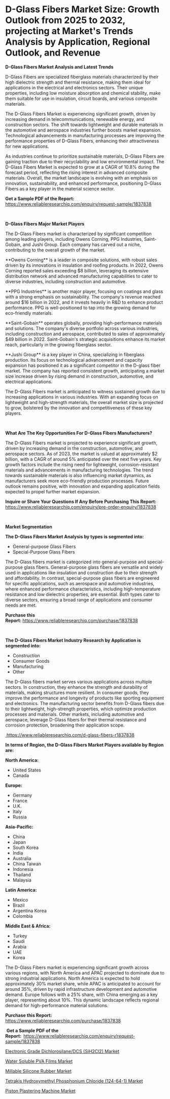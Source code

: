 <p><h1>D-Glass Fibers Market Size: Growth Outlook from 2025 to 2032, projecting at Market's Trends Analysis by Application, Regional Outlook, and Revenue</h1></p><p><strong>D-Glass Fibers Market Analysis and Latest Trends</strong></p>
<p><p>D-Glass Fibers are specialized fiberglass materials characterized by their high dielectric strength and thermal resistance, making them ideal for applications in the electrical and electronics sectors. Their unique properties, including low moisture absorption and chemical stability, make them suitable for use in insulation, circuit boards, and various composite materials.</p><p>The D-Glass Fibers Market is experiencing significant growth, driven by increasing demand in telecommunications, renewable energy, and construction sectors. The shift towards lightweight and durable materials in the automotive and aerospace industries further boosts market expansion. Technological advancements in manufacturing processes are improving the performance properties of D-Glass Fibers, enhancing their attractiveness for new applications.</p><p>As industries continue to prioritize sustainable materials, D-Glass Fibers are gaining traction due to their recyclability and low environmental impact. The D-Glass Fibers Market is expected to grow at a CAGR of 10.8% during the forecast period, reflecting the rising interest in advanced composite materials. Overall, the market landscape is evolving with an emphasis on innovation, sustainability, and enhanced performance, positioning D-Glass Fibers as a key player in the material science sector.</p></p>
<p><strong>Get a Sample PDF of the Report:&nbsp;</strong> <a href="https://www.reliableresearchiq.com/enquiry/request-sample/1837838?utm_campaign=1876&utm_medium=2&utm_source=Github&utm_content=ia&utm_term=03022025&utm_id=d-glass-fibers">https://www.reliableresearchiq.com/enquiry/request-sample/1837838</a></p>
<p>&nbsp;</p>
<p><strong>D-Glass Fibers Major Market Players</strong></p>
<p><p>The D-Glass Fibers market is characterized by significant competition among leading players, including Owens Corning, PPG Industries, Saint-Gobain, and Jushi Group. Each company has carved out a niche, contributing to the overall growth of the market.</p><p>**Owens Corning** is a leader in composite solutions, with robust sales driven by its innovations in insulation and roofing products. In 2022, Owens Corning reported sales exceeding $8 billion, leveraging its extensive distribution network and advanced manufacturing capabilities to cater to diverse industries, including construction and automotive.</p><p>**PPG Industries** is another major player, focusing on coatings and glass with a strong emphasis on sustainability. The company's revenue reached around $16 billion in 2022, and it invests heavily in R&D to enhance product performance. PPG is well-positioned to tap into the growing demand for eco-friendly materials.</p><p>**Saint-Gobain** operates globally, providing high-performance materials and solutions. The company's diverse portfolio across various industries, including construction and aerospace, contributed to sales of approximately $49 billion in 2022. Saint-Gobain's strategic acquisitions enhance its market reach, particularly in the growing fiberglass sector.</p><p>**Jushi Group** is a key player in China, specializing in fiberglass production. Its focus on technological advancement and capacity expansion has positioned it as a significant competitor in the D-glass fiber market. The company has reported consistent growth, anticipating a market size increase driven by rising demand in construction, automotive, and electrical applications.</p><p>The D-Glass Fibers market is anticipated to witness sustained growth due to increasing applications in various industries. With an expanding focus on lightweight and high-strength materials, the overall market size is projected to grow, bolstered by the innovation and competitiveness of these key players.</p></p>
<p>&nbsp;</p>
<p><strong>What Are The Key Opportunities For D-Glass Fibers Manufacturers?</strong></p>
<p><p>The D-Glass Fibers market is projected to experience significant growth, driven by increasing demand in the construction, automotive, and aerospace sectors. As of 2023, the market is valued at approximately $2 billion, with a CAGR of around 5% anticipated over the next five years. Key growth factors include the rising need for lightweight, corrosion-resistant materials and advancements in manufacturing technologies. The trend towards sustainable materials is also influencing market dynamics, as manufacturers seek more eco-friendly production processes. Future outlook remains positive, with innovation and expanding application fields expected to propel further market expansion.</p></p>
<p><strong>Inquire or Share Your Questions If Any Before Purchasing This Report:</strong> <a href="https://www.reliableresearchiq.com/enquiry/pre-order-enquiry/1837838?utm_campaign=1876&utm_medium=2&utm_source=Github&utm_content=ia&utm_term=03022025&utm_id=d-glass-fibers">https://www.reliableresearchiq.com/enquiry/pre-order-enquiry/1837838</a></p>
<p>&nbsp;</p>
<p><strong>Market Segmentation</strong></p>
<p><strong>The D-Glass Fibers Market Analysis by types is segmented into:</strong></p>
<p><ul><li>General-purpose Glass Fibers</li><li>Special-Purpose Glass Fibers</li></ul></p>
<p><p>The D-Glass fibers market is categorized into general-purpose and special-purpose glass fibers. General-purpose glass fibers are versatile and widely used in applications like insulation and construction due to their strength and affordability. In contrast, special-purpose glass fibers are engineered for specific applications, such as aerospace and automotive industries, where enhanced performance characteristics, including high-temperature resistance and low dielectric properties, are essential. Both types cater to diverse sectors, ensuring a broad range of applications and consumer needs are met.</p></p>
<p><strong>Purchase this Report:&nbsp;</strong><a href="https://www.reliableresearchiq.com/purchase/1837838?utm_campaign=1876&utm_medium=2&utm_source=Github&utm_content=ia&utm_term=03022025&utm_id=d-glass-fibers">https://www.reliableresearchiq.com/purchase/1837838</a></p>
<p>&nbsp;</p>
<p><strong>The D-Glass Fibers Market Industry Research by Application is segmented into:</strong></p>
<p><ul><li>Construction</li><li>Consumer Goods</li><li>Manufacturing</li><li>Other</li></ul></p>
<p><p>The D-Glass fibers market serves various applications across multiple sectors. In construction, they enhance the strength and durability of materials, making structures more resilient. In consumer goods, they improve the performance and longevity of products like sporting equipment and electronics. The manufacturing sector benefits from D-Glass fibers due to their lightweight, high-strength properties, which optimize production processes and materials. Other markets, including automotive and aerospace, leverage D-Glass fibers for their thermal resistance and corrosion protection, broadening their application scope.</p></p>
<p><a href="https://www.reliableresearchiq.com/d-glass-fibers-r1837838?utm_campaign=1876&utm_medium=2&utm_source=Github&utm_content=ia&utm_term=03022025&utm_id=d-glass-fibers">&nbsp;https://www.reliableresearchiq.com/d-glass-fibers-r1837838</a></p>
<p><strong>In terms of Region, the D-Glass Fibers Market Players available by Region are:</strong></p>
<p>
    <p> <strong> North America: </strong>
        <ul>
            <li>United States</li>
            <li>Canada</li>
        </ul>
        </p> 
    <p> <strong> Europe: </strong>
        <ul>
            <li>Germany</li>
            <li>France</li>
            <li>U.K.</li>
            <li>Italy</li>
            <li>Russia</li>
        </ul>
        </p> 
    <p> <strong> Asia-Pacific: </strong>
        <ul>
            <li>China</li>
            <li>Japan</li>
            <li>South Korea</li>
            <li>India</li>
            <li>Australia</li>
            <li>China Taiwan</li>
            <li>Indonesia</li>
            <li>Thailand</li>
            <li>Malaysia</li>
        </ul>
        </p> 
    <p> <strong> Latin America: </strong>
        <ul>
            <li>Mexico</li>
            <li>Brazil</li>
            <li>Argentina Korea</li>
            <li>Colombia</li>
        </ul>
        </p> 
    <p> <strong> Middle East & Africa: </strong>
        <ul>
            <li>Turkey</li>
            <li>Saudi</li>
            <li>Arabia</li>
            <li>UAE</li>
            <li>Korea</li>
        </ul>
    </p>
    </p>
<p><p>The D-Glass Fibers market is experiencing significant growth across various regions, with North America and APAC projected to dominate due to strong industrial applications. North America is expected to hold approximately 30% market share, while APAC is anticipated to account for around 35%, driven by rapid infrastructure development and automotive demand. Europe follows with a 25% share, with China emerging as a key player, representing about 10%. This dynamic landscape reflects regional demand for high-performance material solutions.</p></p>
<p><strong>Purchase this Report: </strong><a href="https://www.reliableresearchiq.com/purchase/1837838?utm_campaign=1876&utm_medium=2&utm_source=Github&utm_content=ia&utm_term=03022025&utm_id=d-glass-fibers">https://www.reliableresearchiq.com/purchase/1837838</a></p>
<p>&nbsp;<strong>Get a Sample PDF of the Report:&nbsp;&nbsp;</strong><a href="https://www.reliableresearchiq.com/enquiry/request-sample/1837838?utm_campaign=1876&utm_medium=2&utm_source=Github&utm_content=ia&utm_term=03022025&utm_id=d-glass-fibers">https://www.reliableresearchiq.com/enquiry/request-sample/1837838</a></p>
<p><strong></strong></p>
<p><p><a href="https://www.linkedin.com/pulse/analyzing-electronic-grade-dichlorosilanedcs-sih2cl2-market-bce0f?utm_campaign=1876&utm_medium=2&utm_source=Github&utm_content=ia&utm_term=03022025&utm_id=d-glass-fibers">Electronic Grade Dichlorosilane/DCS (SiH2Cl2) Market</a></p><p><a href="https://github.com/peddicehle/Market-Research-Report-List-1/blob/main/water-soluble-pva-films-market.md?utm_campaign=1876&utm_medium=2&utm_source=Github&utm_content=ia&utm_term=03022025&utm_id=d-glass-fibers">Water Soluble PVA Films Market</a></p><p><a href="https://www.linkedin.com/pulse/millable-silicone-rubbermarketinsightsmarketsizeandgrowthprospectswithanestimatedcagrof66from2025to2032-n86rf?utm_campaign=1876&utm_medium=2&utm_source=Github&utm_content=ia&utm_term=03022025&utm_id=d-glass-fibers">Millable Silicone Rubber Market</a></p><p><a href="https://github.com/abantolemox08/Market-Research-Report-List-1/blob/main/tetrakis-hydroxymethyl-phosphonium-chloride-124-64-1-market.md?utm_campaign=1876&utm_medium=2&utm_source=Github&utm_content=ia&utm_term=03022025&utm_id=d-glass-fibers">Tetrakis Hydroxymethyl Phosphonium Chloride (124-64-1) Market</a></p><p><a href="https://www.linkedin.com/pulse/piston-plastering-machine-market-study-offers-insightful-analysis-7fxxf?utm_campaign=1876&utm_medium=2&utm_source=Github&utm_content=ia&utm_term=03022025&utm_id=d-glass-fibers">Piston Plastering Machine Market</a></p></p>